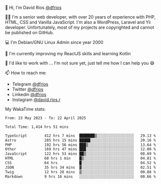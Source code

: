 👋 Hi, I'm David Rios [@dfrios](https://github.com/dfrios)

👨‍💻 I'm a senior web developer, with over 20 years of experience with PHP, HTML, CSS and Vanilla JavaScript. I'm also a WordPress, Laravel and Yii developer. Unfortunately, most of my projects are copyrighted and cannot be published on GitHub.

💻 I'm Debian/GNU Linux Admin since year 2000

🌱 I'm currently improving my ReactJS skills and learning Kotlin

💞️ I'd like to work with ... I'm not sure yet, just tell me how I can help you 😅


📫 How to reach me:
* Telegram [@dfrios](https://t.me/dfrios)
* Twitter [@dfrios](https://twitter.com/dfrios)
* Linkedin [@dfrios](https://linkedin.com/in/dfrios)
* Instagram [@david.rios.r](https://instagram.com/david.rios.r)



My WakaTime stats:
<!--START_SECTION:waka-->

```txt
From: 23 May 2023 - To: 22 April 2025

Total Time: 1,414 hrs 51 mins

TypeScript        412 hrs 7 mins  ███████▒░░░░░░░░░░░░░░░░░   29.13 %
Astro             285 hrs 15 mins █████░░░░░░░░░░░░░░░░░░░░   20.16 %
PHP               192 hrs 56 mins ███▒░░░░░░░░░░░░░░░░░░░░░   13.64 %
Other             169 hrs 47 mins ███░░░░░░░░░░░░░░░░░░░░░░   12.00 %
JavaScript        122 hrs 53 mins ██▒░░░░░░░░░░░░░░░░░░░░░░   08.69 %
HTML              68 hrs 1 min    █▒░░░░░░░░░░░░░░░░░░░░░░░   04.81 %
CSS               64 hrs          █░░░░░░░░░░░░░░░░░░░░░░░░   04.52 %
JSON              35 hrs 34 mins  ▓░░░░░░░░░░░░░░░░░░░░░░░░   02.51 %
Twig              12 hrs 28 mins  ▒░░░░░░░░░░░░░░░░░░░░░░░░   00.88 %
Markdown          9 hrs 16 mins   ░░░░░░░░░░░░░░░░░░░░░░░░░   00.66 %
```

<!--END_SECTION:waka-->
